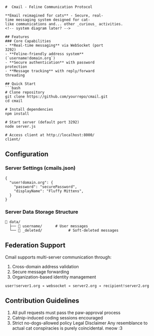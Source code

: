 ```
#  Cmail - Feline Communication Protocol

**Email reimagined for cats** - Secure, real-time messaging system designed for cat-like communications and... other _curious_ activities.
<!-- system diagram later? -->

## Features
### Core Capabilities
- **Real-time messaging** via WebSocket (port 
3292)
- **Feline-friendly address system** 
(`username!domain.org`)
- **Secure authentication** with password 
protection
- **Message tracking** with reply/forward 
threading

## Quick Start 
```bash
# Clone repository
git clone https://github.com/yourrepo/cmail.git
cd cmail

# Install dependencies
npm install

# Start server (default port 3292)
node server.js

# Access client at http://localhost:8000/
client/
```
## Configuration 
### Server Settings (cmails.json)
```
{
  "user!domain.org": {
    "password": "securePassword",
    "displayName": "Fluffy Mittens",
  }
}
```
### Server Data Storage Structure
```
📁 data/
  ├── 📁 username/      # User messages
  └── 📁 _deleted/            # Soft-deleted messages
```

## Federation Support 
Cmail supports multi-server communication through:

1. Cross-domain address validation
2. Secure message forwarding
3. Organization-based identity management
```
user!server1.org ➔ websocket ➔ server2.org ➔ recipient!server2.org
```
## Contribution Guidelines 
1. All pull requests must pass the paw-approval process
2. Catnip-induced coding sessions encouraged
3. Strict no-dogs-allowed policy
Legal Disclaimer Any resemblance to actual cat conspiracies is purely coincidental. meow :3